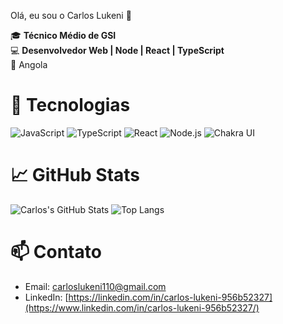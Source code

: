  Olá, eu sou o Carlos Lukeni 👋

🎓 **Técnico Médio de GSI**  
💻 **Desenvolvedor Web | Node | React | TypeScript**  
📍 Angola

# 🚀 Tecnologias
![JavaScript](https://img.shields.io/badge/-JavaScript-F7DF1E?logo=javascript&logoColor=white)
![TypeScript](https://img.shields.io/badge/-TypeScript-3178C6?logo=typescript&logoColor=white)
![React](https://img.shields.io/badge/-React-20232A?logo=react)
![Node.js](https://img.shields.io/badge/-Node.js-339933?logo=node.js&logoColor=white)
![Chakra UI](https://img.shields.io/badge/-Chakra%20UI-319795?logo=chakraui&logoColor=white)

# 📈 GitHub Stats
![Carlos's GitHub Stats](https://github-readme-stats.vercel.app/api?username=clukeni10&show_icons=true&theme=default)
![Top Langs](https://github-readme-stats.vercel.app/api/top-langs/?username=clukeni10&layout=compact)

# 📫 Contato
- Email: [carloslukeni110@gmail.com](mailto:carloslukeni110@gmail.com)
- LinkedIn: [https://linkedin.com/in/carlos-lukeni-956b52327](https://www.linkedin.com/in/carlos-lukeni-956b52327/)
